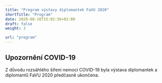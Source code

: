 ```yaml
---
title: "Program výstavy diplomantek FaVU 2020"
shortTitle: "Program"
date: 2020-08-16T15:02:56+02:00
draft: false
weight: 3

url: "program"
---
```


## Upozornění COVID-19
Z důvodu rozsáhlého šíření nemoci COVID-19 byla výstava diplomantek a diplomantů FaVU 2020 předčasně ukončena. 
